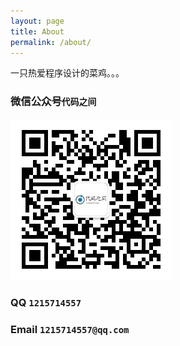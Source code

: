 ```yaml
---
layout: page
title: About
permalink: /about/
---
```


一只热爱程序设计的菜鸡。。。

### 微信公众号`代码之间`
![微信公众号](https://raw.githubusercontent.com/codestravel/codestravel.github.io/master/images/weixingzh.png)


### QQ `1215714557`
### Email `1215714557@qq.com`
